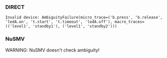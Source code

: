 ### DIRECT
```
Invalid device: AmbiguityFailure(micro_trace=('b.press', 'b.release', 'ledA.on', 't.start', 't.timeout', 'ledA.off'), macro_traces=(('level1', 'standby1'), ('level1', 'standby2')))
```

### NuSMV

WARNING: NuSMV doesn't check ambiguity!